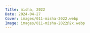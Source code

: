 ```yaml
---
Title: misha, 2022
Date: 2024-04-27
Cover: images/011-misha-2022.webp
Image: images/011-misha-2022@2x.webp
---
```

